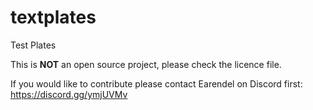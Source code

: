 # textplates
Test Plates

This is **NOT** an open source project, please check the licence file. 

If you would like to contribute please contact Earendel on Discord first: https://discord.gg/ymjUVMv

